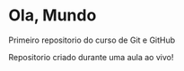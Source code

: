 # Ola, Mundo
 Primeiro repositorio do curso de Git e GitHub

 Repositorio criado durante uma aula ao vivo!
